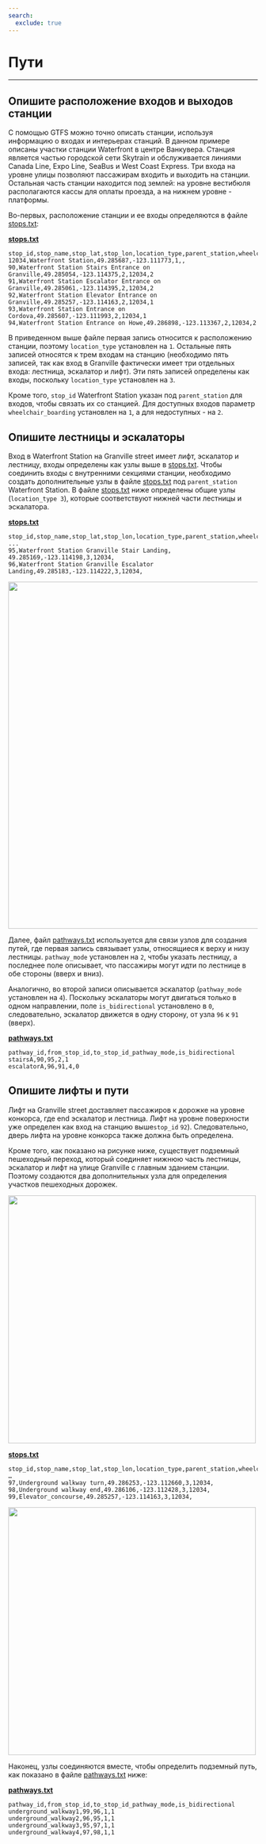 ```yaml
---
search:
  exclude: true
---
```


# Пути

<hr/>

## Опишите расположение входов и выходов станции

С помощью GTFS можно точно описать станции, используя информацию о входах и интерьерах станций. В данном примере описаны участки станции Waterfront в центре Ванкувера. Станция является частью городской сети Skytrain и обслуживается линиями Canada Line, Expo Line, SeaBus и West Coast Express. Три входа на уровне улицы позволяют пассажирам входить и выходить на станции. Остальная часть станции находится под землей: на уровне вестибюля располагаются кассы для оплаты проезда, а на нижнем уровне - платформы.

Во-первых, расположение станции и ее входы определяются в файле [stops.txt](../../reference/#pathwaystxt):

[**stops.txt**](../../reference/#stopstxt)

    stop_id,stop_name,stop_lat,stop_lon,location_type,parent_station,wheelchair_boarding
    12034,Waterfront Station,49.285687,-123.111773,1,,
    90,Waterfront Station Stairs Entrance on Granville,49.285054,-123.114375,2,12034,2
    91,Waterfront Station Escalator Entrance on Granville,49.285061,-123.114395,2,12034,2
    92,Waterfront Station Elevator Entrance on Granville,49.285257,-123.114163,2,12034,1
    93,Waterfront Station Entrance on Cordova,49.285607,-123.111993,2,12034,1
    94,Waterfront Station Entrance on Howe,49.286898,-123.113367,2,12034,2

В приведенном выше файле первая запись относится к расположению станции, поэтому `location_type` установлен на `1`. Остальные пять записей относятся к трем входам на станцию (необходимо пять записей, так как вход в Granville фактически имеет три отдельных входа: лестница, эскалатор и лифт). Эти пять записей определены как входы, поскольку `location_type` установлен на `3`.

Кроме того, `stop_id` Waterfront Station указан под `parent_station` для входов, чтобы связать их со станцией. Для доступных входов параметр `wheelchair_boarding` установлен на `1`, а для недоступных - на `2`.

## Опишите лестницы и эскалаторы

Вход в Waterfront Station на Granville street имеет лифт, эскалатор и лестницу, входы определены как узлы выше в [stops.txt](../../reference/#stopstxt). Чтобы соединить входы с внутренними секциями станции, необходимо создать дополнительные узлы в файле [stops.txt](../../reference/#stopstxt) под `parent_station` Waterfront Station. В файле [stops.txt](../../reference/#stopstxt) ниже определены общие узлы (`location_type 3`), которые соответствуют нижней части лестницы и эскалатора.

[**stops.txt**](../../reference/#stopstxt)

    stop_id,stop_name,stop_lat,stop_lon,location_type,parent_station,wheelchair_boarding
    ...
    95,Waterfront Station Granville Stair Landing, 49.285169,-123.114198,3,12034,
    96,Waterfront Station Granville Escalator Landing,49.285183,-123.114222,3,12034,

<img class="center" src="../../../assets/pathways.png" width="700px"/>

Далее, файл [pathways.txt](../../reference/#pathwaystxt) используется для связи узлов для создания путей, где первая запись связывает узлы, относящиеся к верху и низу лестницы. `pathway_mode` установлен на `2`, чтобы указать лестницу, а последнее поле описывает, что пассажиры могут идти по лестнице в обе стороны (вверх и вниз).

Аналогично, во второй записи описывается эскалатор (`pathway_mode` установлен на `4`). Поскольку эскалаторы могут двигаться только в одном направлении, поле `is_bidirectional` установлено в `0`, следовательно, эскалатор движется в одну сторону, от узла `96` к `91` (вверх).

[**pathways.txt**](../../reference/#pathwaystxt)

    pathway_id,from_stop_id,to_stop_id_pathway_mode,is_bidirectional
    stairsA,90,95,2,1
    escalatorA,96,91,4,0

## Опишите лифты и пути

Лифт на Granville street доставляет пассажиров к дорожке на уровне конкорса, где end эскалатор и лестница. Лифт на уровне поверхности уже определен как вход на станцию выше`stop_id` `92`). Следовательно, дверь лифта на уровне конкорса также должна быть определена.

Кроме того, как показано на рисунке ниже, существует подземный пешеходный переход, который соединяет нижнюю часть лестницы, эскалатор и лифт на улице Granville с главным зданием станции. Поэтому создаются два дополнительных узла для определения участков пешеходных дорожек.

<img class="center" src="../../../assets/pathways-2.png" width="500px"/>

[**stops.txt**](../../reference/#stopstxt)

    stop_id,stop_name,stop_lat,stop_lon,location_type,parent_station,wheelchair_boarding
    …
    97,Underground walkway turn,49.286253,-123.112660,3,12034,
    98,Underground walkway end,49.286106,-123.112428,3,12034,
    99,Elevator_concourse,49.285257,-123.114163,3,12034,

<img class="center" src="../../../assets/pathways-3.png" width="500px"/>

Наконец, узлы соединяются вместе, чтобы определить подземный путь, как показано в файле [pathways.txt](../../reference/#pathwaystxt) ниже:

[**pathways.txt**](../../reference/#pathwaystxt)

    pathway_id,from_stop_id,to_stop_id_pathway_mode,is_bidirectional
    underground_walkway1,99,96,1,1
    underground_walkway2,96,95,1,1
    underground_walkway3,95,97,1,1
    underground_walkway4,97,98,1,1
